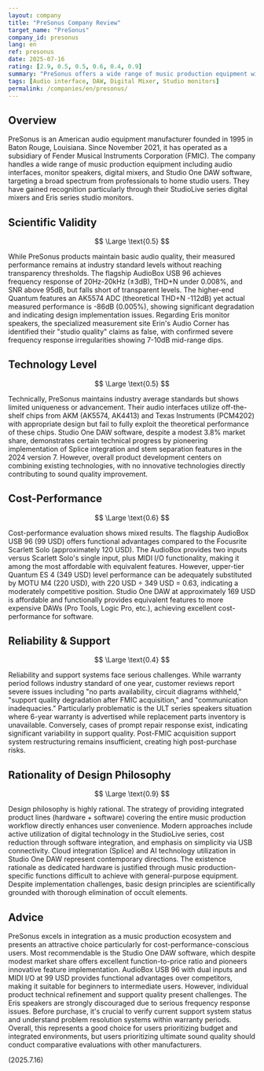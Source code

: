 ```yaml
---
layout: company
title: "PreSonus Company Review"
target_name: "PreSonus"
company_id: presonus
lang: en
ref: presonus
date: 2025-07-16
rating: [2.9, 0.5, 0.5, 0.6, 0.4, 0.9]
summary: "PreSonus offers a wide range of music production equipment with a focus on usability, but faces challenges in technical innovation and cost-performance."
tags: [Audio interface, DAW, Digital Mixer, Studio monitors]
permalink: /companies/en/presonus/
---
```

## Overview

PreSonus is an American audio equipment manufacturer founded in 1995 in Baton Rouge, Louisiana. Since November 2021, it has operated as a subsidiary of Fender Musical Instruments Corporation (FMIC). The company handles a wide range of music production equipment including audio interfaces, monitor speakers, digital mixers, and Studio One DAW software, targeting a broad spectrum from professionals to home studio users. They have gained recognition particularly through their StudioLive series digital mixers and Eris series studio monitors.

## Scientific Validity

$$ \Large \text{0.5} $$

While PreSonus products maintain basic audio quality, their measured performance remains at industry standard levels without reaching transparency thresholds. The flagship AudioBox USB 96 achieves frequency response of 20Hz-20kHz (±3dB), THD+N under 0.008%, and SNR above 95dB, but falls short of transparent levels. The higher-end Quantum features an AK5574 ADC (theoretical THD+N -112dB) yet actual measured performance is -86dB (0.005%), showing significant degradation and indicating design implementation issues. Regarding Eris monitor speakers, the specialized measurement site Erin's Audio Corner has identified their "studio quality" claims as false, with confirmed severe frequency response irregularities showing 7-10dB mid-range dips.

## Technology Level

$$ \Large \text{0.5} $$

Technically, PreSonus maintains industry average standards but shows limited uniqueness or advancement. Their audio interfaces utilize off-the-shelf chips from AKM (AK5574, AK4413) and Texas Instruments (PCM4202) with appropriate design but fail to fully exploit the theoretical performance of these chips. Studio One DAW software, despite a modest 3.8% market share, demonstrates certain technical progress by pioneering implementation of Splice integration and stem separation features in the 2024 version 7. However, overall product development centers on combining existing technologies, with no innovative technologies directly contributing to sound quality improvement.

## Cost-Performance

$$ \Large \text{0.6} $$

Cost-performance evaluation shows mixed results. The flagship AudioBox USB 96 (99 USD) offers functional advantages compared to the Focusrite Scarlett Solo (approximately 120 USD). The AudioBox provides two inputs versus Scarlett Solo's single input, plus MIDI I/O functionality, making it among the most affordable with equivalent features. However, upper-tier Quantum ES 4 (349 USD) level performance can be adequately substituted by MOTU M4 (220 USD), with 220 USD ÷ 349 USD = 0.63, indicating a moderately competitive position. Studio One DAW at approximately 169 USD is affordable and functionally provides equivalent features to more expensive DAWs (Pro Tools, Logic Pro, etc.), achieving excellent cost-performance for software.

## Reliability & Support

$$ \Large \text{0.4} $$

Reliability and support systems face serious challenges. While warranty period follows industry standard of one year, customer reviews report severe issues including "no parts availability, circuit diagrams withheld," "support quality degradation after FMIC acquisition," and "communication inadequacies." Particularly problematic is the ULT series speakers situation where 6-year warranty is advertised while replacement parts inventory is unavailable. Conversely, cases of prompt repair response exist, indicating significant variability in support quality. Post-FMIC acquisition support system restructuring remains insufficient, creating high post-purchase risks.

## Rationality of Design Philosophy

$$ \Large \text{0.9} $$

Design philosophy is highly rational. The strategy of providing integrated product lines (hardware + software) covering the entire music production workflow directly enhances user convenience. Modern approaches include active utilization of digital technology in the StudioLive series, cost reduction through software integration, and emphasis on simplicity via USB connectivity. Cloud integration (Splice) and AI technology utilization in Studio One DAW represent contemporary directions. The existence rationale as dedicated hardware is justified through music production-specific functions difficult to achieve with general-purpose equipment. Despite implementation challenges, basic design principles are scientifically grounded with thorough elimination of occult elements.

## Advice

PreSonus excels in integration as a music production ecosystem and presents an attractive choice particularly for cost-performance-conscious users. Most recommendable is the Studio One DAW software, which despite modest market share offers excellent function-to-price ratio and pioneers innovative feature implementation. AudioBox USB 96 with dual inputs and MIDI I/O at 99 USD provides functional advantages over competitors, making it suitable for beginners to intermediate users. However, individual product technical refinement and support quality present challenges. The Eris speakers are strongly discouraged due to serious frequency response issues. Before purchase, it's crucial to verify current support system status and understand problem resolution systems within warranty periods. Overall, this represents a good choice for users prioritizing budget and integrated environments, but users prioritizing ultimate sound quality should conduct comparative evaluations with other manufacturers.

(2025.7.16)